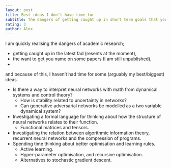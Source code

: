 ```yaml
---
layout: post
title: Best ideas I don’t have time for 
subtitle: The dangers of getting caught up in short term goals that you don’t even care that much about.
rating: 3
author: Alex
---
```


I am quickly realising the dangers of academic research;
* getting caught up in the latest fad (resents at the moment),
* the want to get you name on some papers (I am still unpublished),
* 

and because of this, I haven’t had time for some (arguably my best/biggest) ideas.

* Is there a way to interpret neural networks with math from dynamical systems and control theory?
	* How is stability related to uncertainty in networks? 
	* Can generative adversarial networks be modelled as a two variable dynamical system?
* Investigating a formal language for thinking about how the structure of neural networks relates to their function. 
	* Functional matrices and tensors.
* Investigating the relation between algorithmic information theory, recurrent neural networks and the compression of programs.
* Spending time thinking about better optimisation and learning rules.
	* Active learning.
	* Hyper-parameter optimisation, and recursive optimisation.
	* Alternatives to stochastic gradient descent.